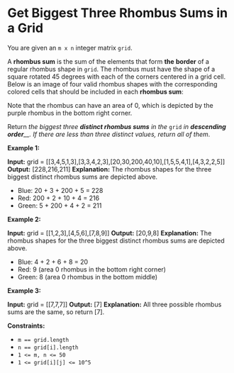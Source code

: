 # Get Biggest Three Rhombus Sums in a Grid

You are given an `m x n` integer matrix `grid`​​​.

A **rhombus sum** is the sum of the elements that form **the** **border** of a regular rhombus shape in `grid`​​​. The rhombus must have the shape of a square rotated 45 degrees with each of the corners centered in a grid cell. Below is an image of four valid rhombus shapes with the corresponding colored cells that should be included in each **rhombus sum**:

Note that the rhombus can have an area of 0, which is depicted by the purple rhombus in the bottom right corner.

Return _the biggest three **distinct rhombus sums** in the_ `grid` _in **descending order**__. If there are less than three distinct values, return all of them_.

**Example 1:**

**Input:** grid = \[\[3,4,5,1,3\],\[3,3,4,2,3\],\[20,30,200,40,10\],\[1,5,5,4,1\],\[4,3,2,2,5\]\]
**Output:** \[228,216,211\]
**Explanation:** The rhombus shapes for the three biggest distinct rhombus sums are depicted above.

- Blue: 20 + 3 + 200 + 5 = 228
- Red: 200 + 2 + 10 + 4 = 216
- Green: 5 + 200 + 4 + 2 = 211

**Example 2:**

**Input:** grid = \[\[1,2,3\],\[4,5,6\],\[7,8,9\]\]
**Output:** \[20,9,8\]
**Explanation:** The rhombus shapes for the three biggest distinct rhombus sums are depicted above.

- Blue: 4 + 2 + 6 + 8 = 20
- Red: 9 (area 0 rhombus in the bottom right corner)
- Green: 8 (area 0 rhombus in the bottom middle)

**Example 3:**

**Input:** grid = \[\[7,7,7\]\]
**Output:** \[7\]
**Explanation:** All three possible rhombus sums are the same, so return \[7\].

**Constraints:**

- `m == grid.length`
- `n == grid[i].length`
- `1 <= m, n <= 50`
- `1 <= grid[i][j] <= 10^5`
